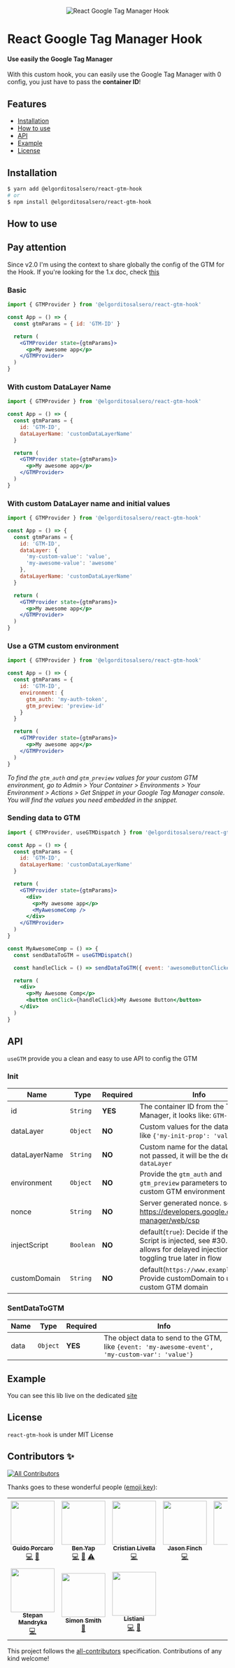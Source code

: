 <p align="center">
  <img src="https://user-images.githubusercontent.com/65770455/82931604-76c14380-9f87-11ea-8d36-4ab2bc94b1d3.png" alt="React Google Tag Manager Hook" />
</p>

# React Google Tag Manager Hook

#### Use easily the Google Tag Manager

With this custom hook, you can easily use the Google Tag Manager with 0 config, you just have to pass the **container ID**!

## Features

- [Installation](#installation)
- [How to use](#how-to-use)
- [API](#api)
- [Example](#example)
- [License](#license)

## Installation

```bash
$ yarn add @elgorditosalsero/react-gtm-hook
# or
$ npm install @elgorditosalsero/react-gtm-hook
```

## How to use

## Pay attention

Since v2.0 I'm using the context to share globally the config of the GTM for the Hook.
If you're looking for the 1.x doc, check [this](https://github.com/elgorditosalsero/react-gtm-hook/tree/v1.0.6)

### Basic

```jsx
import { GTMProvider } from '@elgorditosalsero/react-gtm-hook'

const App = () => {
  const gtmParams = { id: 'GTM-ID' }

  return (
    <GTMProvider state={gtmParams}>
      <p>My awesome app</p>
    </GTMProvider>
  )
}
```

### With custom DataLayer Name

```jsx
import { GTMProvider } from '@elgorditosalsero/react-gtm-hook'

const App = () => {
  const gtmParams = {
    id: 'GTM-ID',
    dataLayerName: 'customDataLayerName'
  }

  return (
    <GTMProvider state={gtmParams}>
      <p>My awesome app</p>
    </GTMProvider>
  )
}
```

### With custom DataLayer name and initial values

```jsx
import { GTMProvider } from '@elgorditosalsero/react-gtm-hook'

const App = () => {
  const gtmParams = {
    id: 'GTM-ID',
    dataLayer: {
      'my-custom-value': 'value',
      'my-awesome-value': 'awesome'
    },
    dataLayerName: 'customDataLayerName'
  }

  return (
    <GTMProvider state={gtmParams}>
      <p>My awesome app</p>
    </GTMProvider>
  )
}
```

### Use a GTM custom environment

```jsx
import { GTMProvider } from '@elgorditosalsero/react-gtm-hook'

const App = () => {
  const gtmParams = {
    id: 'GTM-ID',
    environment: {
      gtm_auth: 'my-auth-token',
      gtm_preview: 'preview-id'
    }
  }

  return (
    <GTMProvider state={gtmParams}>
      <p>My awesome app</p>
    </GTMProvider>
  )
}
```

_To find the `gtm_auth` and `gtm_preview` values for your custom GTM environment, go to Admin > Your Container > Environments > Your Environment > Actions > Get Snippet in your Google Tag Manager console. You will find the values you need embedded in the snippet._

### Sending data to GTM

```jsx
import { GTMProvider, useGTMDispatch } from '@elgorditosalsero/react-gtm-hook'

const App = () => {
  const gtmParams = {
    id: 'GTM-ID',
    dataLayerName: 'customDataLayerName'
  }

  return (
    <GTMProvider state={gtmParams}>
      <div>
        <p>My awesome app</p>
        <MyAwesomeComp />
      </div>
    </GTMProvider>
  )
}

const MyAwesomeComp = () => {
  const sendDataToGTM = useGTMDispatch()

  const handleClick = () => sendDataToGTM({ event: 'awesomeButtonClicked', value: 'imAwesome' })

  return (
    <div>
      <p>My Awesome Comp</p>
      <button onClick={handleClick}>My Awesome Button</button>
    </div>
  )
}
```

## API

`useGTM` provide you a clean and easy to use API to config the GTM

### Init

| Name          | Type      | Required | Info                                                                                                                             |
| ------------- | --------- | -------- | -------------------------------------------------------------------------------------------------------------------------------- |
| id            | `String`  | **YES**  | The container ID from the Tag Manager, it looks like: `GTM-0T0TTT`                                                               |
| dataLayer     | `Object`  | **NO**   | Custom values for the dataLayer, like `{'my-init-prop': 'value'}`                                                                |
| dataLayerName | `String`  | **NO**   | Custom name for the dataLayer, if not passed, it will be the default: `dataLayer`                                                |
| environment   | `Object`  | **NO**   | Provide the `gtm_auth` and `gtm_preview` parameters to use a custom GTM environment                                              |
| nonce         | `String`  | **NO**   | Server generated nonce. see https://developers.google.com/tag-manager/web/csp                                                    |
| injectScript  | `Boolean` | **NO**   | default(`true`): Decide if the GTM Script is injected, see #30. Also allows for delayed injection by toggling true later in flow |
| customDomain  | `String`  | **NO**   | default(`https://www.example.com`): Provide customDomain to use a custom GTM domain                                              |

### SentDataToGTM

| Name | Type     | Required | Info                                                                                             |
| ---- | -------- | -------- | ------------------------------------------------------------------------------------------------ |
| data | `Object` | **YES**  | The object data to send to the GTM, like `{event: 'my-awesome-event', 'my-custom-var': 'value'}` |

## Example

You can see this lib live on the dedicated [site](https://elgorditosalsero-react-gtm-hook.netlify.app/)

## License

`react-gtm-hook` is under MIT License

## Contributors ✨

<!-- ALL-CONTRIBUTORS-BADGE:START - Do not remove or modify this section -->
[![All Contributors](https://img.shields.io/badge/all_contributors-10-orange.svg?style=flat-square)](#contributors-)
<!-- ALL-CONTRIBUTORS-BADGE:END -->

Thanks goes to these wonderful people ([emoji key](https://allcontributors.org/docs/en/emoji-key)):

<!-- ALL-CONTRIBUTORS-LIST:START - Do not remove or modify this section -->
<!-- prettier-ignore-start -->
<!-- markdownlint-disable -->
<table>
  <tr>
    <td align="center"><a href="https://www.linkedin.com/in/guidoporcaro/"><img src="https://avatars2.githubusercontent.com/u/65770455?v=4?s=100" width="100px;" alt=""/><br /><sub><b>Guido Porcaro</b></sub></a><br /><a href="https://github.com/elgorditosalsero/react-gtm-hook/commits?author=elgorditosalsero" title="Code">💻</a> <a href="https://github.com/elgorditosalsero/react-gtm-hook/commits?author=elgorditosalsero" title="Documentation">📖</a></td>
    <td align="center"><a href="https://benyap.com"><img src="https://avatars3.githubusercontent.com/u/19235373?v=4?s=100" width="100px;" alt=""/><br /><sub><b>Ben Yap</b></sub></a><br /><a href="https://github.com/elgorditosalsero/react-gtm-hook/commits?author=benyap" title="Code">💻</a> <a href="https://github.com/elgorditosalsero/react-gtm-hook/commits?author=benyap" title="Documentation">📖</a> <a href="https://github.com/elgorditosalsero/react-gtm-hook/commits?author=benyap" title="Tests">⚠️</a></td>
    <td align="center"><a href="https://cristianlivella.com/"><img src="https://avatars.githubusercontent.com/u/27968888?v=4?s=100" width="100px;" alt=""/><br /><sub><b>Cristian Livella</b></sub></a><br /><a href="https://github.com/elgorditosalsero/react-gtm-hook/commits?author=cristianlivella" title="Code">💻</a></td>
    <td align="center"><a href="https://github.com/jafin"><img src="https://avatars.githubusercontent.com/u/127927?v=4?s=100" width="100px;" alt=""/><br /><sub><b>Jason Finch</b></sub></a><br /><a href="https://github.com/elgorditosalsero/react-gtm-hook/commits?author=jafin" title="Code">💻</a></td>
    <td align="center"><a href="https://segredo.dev/"><img src="https://avatars.githubusercontent.com/u/11761170?v=4?s=100" width="100px;" alt=""/><br /><sub><b>Italo</b></sub></a><br /><a href="https://github.com/elgorditosalsero/react-gtm-hook/commits?author=iaurg" title="Code">💻</a></td>
    <td align="center"><a href="https://github.com/thecoder93"><img src="https://avatars.githubusercontent.com/u/3246694?v=4?s=100" width="100px;" alt=""/><br /><sub><b>Gianluca La Manna</b></sub></a><br /><a href="https://github.com/elgorditosalsero/react-gtm-hook/commits?author=thecoder93" title="Documentation">📖</a></td>
    <td align="center"><a href="https://github.com/daisy1754"><img src="https://avatars.githubusercontent.com/u/980077?v=4?s=100" width="100px;" alt=""/><br /><sub><b>Kazuki</b></sub></a><br /><a href="https://github.com/elgorditosalsero/react-gtm-hook/commits?author=daisy1754" title="Code">💻</a></td>
  </tr>
  <tr>
    <td align="center"><a href="https://github.com/perfectial-stepan-mandryka"><img src="https://avatars.githubusercontent.com/u/95344107?v=4?s=100" width="100px;" alt=""/><br /><sub><b>Stepan Mandryka</b></sub></a><br /><a href="https://github.com/elgorditosalsero/react-gtm-hook/commits?author=perfectial-stepan-mandryka" title="Code">💻</a></td>
    <td align="center"><a href="http://simonsmith.io/"><img src="https://avatars.githubusercontent.com/u/360703?v=4?s=100" width="100px;" alt=""/><br /><sub><b>Simon Smith</b></sub></a><br /><a href="https://github.com/elgorditosalsero/react-gtm-hook/commits?author=simonsmith" title="Documentation">📖</a></td>
    <td align="center"><a href="https://github.com/listiani13"><img src="https://avatars.githubusercontent.com/u/24470609?v=4?s=100" width="100px;" alt=""/><br /><sub><b>Listiani</b></sub></a><br /><a href="https://github.com/elgorditosalsero/react-gtm-hook/commits?author=listiani13" title="Code">💻</a> <a href="https://github.com/elgorditosalsero/react-gtm-hook/commits?author=listiani13" title="Documentation">📖</a></td>
  </tr>
</table>

<!-- markdownlint-restore -->
<!-- prettier-ignore-end -->

<!-- ALL-CONTRIBUTORS-LIST:END -->

This project follows the [all-contributors](https://github.com/all-contributors/all-contributors) specification. Contributions of any kind welcome!
